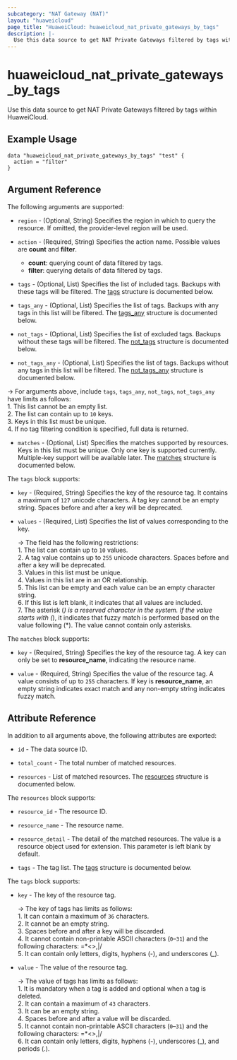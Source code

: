 ```yaml
---
subcategory: "NAT Gateway (NAT)"
layout: "huaweicloud"
page_title: "HuaweiCloud: huaweicloud_nat_private_gateways_by_tags"
description: |-
  Use this data source to get NAT Private Gateways filtered by tags within HuaweiCloud.
---
```


# huaweicloud_nat_private_gateways_by_tags

Use this data source to get NAT Private Gateways filtered by tags within HuaweiCloud.

## Example Usage

```hcl
data "huaweicloud_nat_private_gateways_by_tags" "test" {
  action = "filter"
}
```

## Argument Reference

The following arguments are supported:

* `region` - (Optional, String) Specifies the region in which to query the resource.
  If omitted, the provider-level region will be used.

* `action` - (Required, String) Specifies the action name. Possible values are **count** and **filter**.
  + **count**: querying count of data filtered by tags.
  + **filter**: querying details of data filtered by tags.

* `tags` - (Optional, List) Specifies the list of included tags. Backups with these tags will be filtered.
  The [tags](#tags_struct) structure is documented below.

* `tags_any` - (Optional, List) Specifies the list of tags. Backups with any tags in this list will be filtered.
  The [tags_any](#tags_struct) structure is documented below.

* `not_tags` - (Optional, List) Specifies the list of excluded tags. Backups without these tags will be filtered.
  The [not_tags](#tags_struct) structure is documented below.

* `not_tags_any` - (Optional, List) Specifies the list of tags. Backups without any tags in this list will be filtered.
  The [not_tags_any](#tags_struct) structure is documented below.

-> For arguments above, include `tags`, `tags_any`, `not_tags`, `not_tags_any` have limits as follows:
  <br/>1. This list cannot be an empty list.
  <br/>2. The list can contain up to `10` keys.
  <br/>3. Keys in this list must be unique.
  <br/>4. If no tag filtering condition is specified, full data is returned.

* `matches` - (Optional, List) Specifies the matches supported by resources. Keys in this list must be unique.
  Only one key is supported currently. Multiple-key support will be available later.
  The [matches](#matches_struct) structure is documented below.

<a name="tags_struct"></a>
The `tags` block supports:

* `key` - (Required, String) Specifies the key of the resource tag. It contains a maximum of `127` unicode characters.
  A tag key cannot be an empty string. Spaces before and after a key will be deprecated.

* `values` - (Required, List) Specifies the list of values corresponding to the key.

  -> The field has the following restrictions:
    <br/>1. The list can contain up to `10` values.
    <br/>2. A tag value contains up to `255` unicode characters. Spaces before and after a key will be deprecated.
    <br/>3. Values in this list must be unique.
    <br/>4. Values in this list are in an OR relationship.
    <br/>5. This list can be empty and each value can be an empty character string.
    <br/>6. If this list is left blank, it indicates that all values are included.
    <br/>7. The asterisk (*) is a reserved character in the system.
    If the value starts with (*), it indicates that fuzzy match is performed based on the value following (*).
    The value cannot contain only asterisks.

<a name="matches_struct"></a>
The `matches` block supports:

* `key` - (Required, String) Specifies the key of the resource tag.
  A key can only be set to **resource_name**, indicating the resource name.

* `value` - (Required, String) Specifies the value of the resource tag.
  A value consists of up to `255` characters.
  If key is **resource_name**, an empty string indicates exact match and any non-empty string indicates fuzzy match.

## Attribute Reference

In addition to all arguments above, the following attributes are exported:

* `id` - The data source ID.

* `total_count` - The total number of matched resources.

* `resources` - List of matched resources.
  The [resources](#nat_private_gateways_resources) structure is documented below.

<a name="nat_private_gateways_resources"></a>
The `resources` block supports:

* `resource_id` - The resource ID.

* `resource_name` - The resource name.

* `resource_detail` - The detail of the matched resources. The value is a resource object used for extension.
  This parameter is left blank by default.

* `tags` - The tag list.
  The [tags](#nat_private_gateways_tags) structure is documented below.

<a name="nat_private_gateways_tags"></a>
The `tags` block supports:

* `key` - The key of the resource tag.

  -> The key of tags has limits as follows:
    <br/>1. It can contain a maximum of `36` characters.
    <br/>2. It cannot be an empty string.
    <br/>3. Spaces before and after a key will be discarded.
    <br/>4. It cannot contain non-printable ASCII characters (`0`–`31`) and the following characters: =*<>,|/
    <br/>5. It can contain only letters, digits, hyphens (-), and underscores (_).

* `value` - The value of the resource tag.

  -> The value of tags has limits as follows:
    <br/>1. It is mandatory when a tag is added and optional when a tag is deleted.
    <br/>2. It can contain a maximum of `43` characters.
    <br/>3. It can be an empty string.
    <br/>4. Spaces before and after a value will be discarded.
    <br/>5. It cannot contain non-printable ASCII characters (`0`–`31`) and the following characters: =*<>,|/
    <br/>6. It can contain only letters, digits, hyphens (-), underscores (_), and periods (.).
